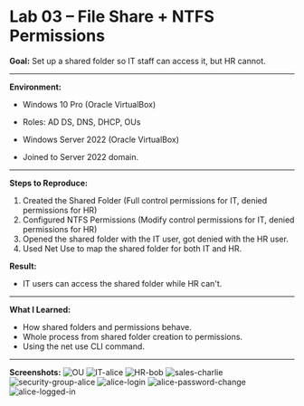 # Lab 03 – File Share + NTFS Permissions

**Goal:**
Set up a shared folder so IT staff can access it, but HR cannot.

---

**Environment:**

* Windows 10 Pro (Oracle VirtualBox)
- Roles: AD DS, DNS, DHCP, OUs
* Windows Server 2022 (Oracle VirtualBox)
- Joined to Server 2022 domain.

---

**Steps to Reproduce:**

1. Created the Shared Folder (Full control permissions for IT, denied permissions for HR)
2. Configured NTFS Permissions (Modify control permissions for IT, denied permissions for HR)
3. Opened the shared folder with the IT user, got denied with the HR user.
4. Used Net Use to map the shared folder for both IT and HR.



**Result:**

- IT users can access the shared folder while HR can't.


---

**What I Learned:**

- How shared folders and permissions behave.
- Whole process from shared folder creation to permissions.
- Using the net use CLI command.

---

**Screenshots:**
![OU](./screenshots/OU.png)
![IT-alice](./screenshots/it-alice.png)
![HR-bob](./screenshots/HR-bob.png)
![sales-charlie](./screenshots/sales-charlie.png)
![security-group-alice](./screenshots/security-group-alice.png)
![alice-login](./screenshots/alice-login.png)
![alice-password-change](./screenshots/alice-password-change.png)
![alice-logged-in](./screenshots/alice-logged-in.png)



